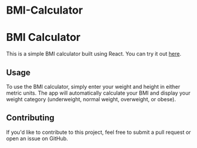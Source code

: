 # BMI-Calculator

<h1>BMI Calculator</h1>
<p>This is a simple BMI calculator built using React. You can try it out <a href="https://bmi-calculator54641.netlify.app">here</a>.</p>

<h2>Usage</h2>
<p>To use the BMI calculator, simply enter your weight and height in either metric units. The app will automatically calculate your BMI and display your weight category (underweight, normal weight, overweight, or obese).</p>

<h2>Contributing</h2>
<p>If you'd like to contribute to this project, feel free to submit a pull request or open an issue on GitHub.</p>
